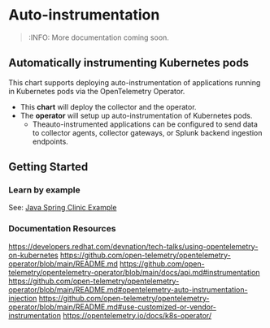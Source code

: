 # Auto-instrumentation
> :INFO: More documentation coming soon.

## Automatically instrumenting Kubernetes pods
This chart supports deploying auto-instrumentation of applications running
in Kubernetes pods via the OpenTelemetry Operator.
- This **chart** will deploy the collector and the operator.
- The **operator** will setup up auto-instrumentation of Kubernetes pods.
  - Theauto-instrumented applications can be configured to send data to
  collector agents, collector gateways, or Splunk backend ingestion
  endpoints.

## Getting Started

### Learn by example

See: [Java Spring Clinic Example](../examples/enable-operator-and-auto-instrumentation/README.md)

### Documentation Resources
https://developers.redhat.com/devnation/tech-talks/using-opentelemetry-on-kubernetes
https://github.com/open-telemetry/opentelemetry-operator/blob/main/README.md
https://github.com/open-telemetry/opentelemetry-operator/blob/main/docs/api.md#instrumentation
https://github.com/open-telemetry/opentelemetry-operator/blob/main/README.md#opentelemetry-auto-instrumentation-injection
https://github.com/open-telemetry/opentelemetry-operator/blob/main/README.md#use-customized-or-vendor-instrumentation
https://opentelemetry.io/docs/k8s-operator/
